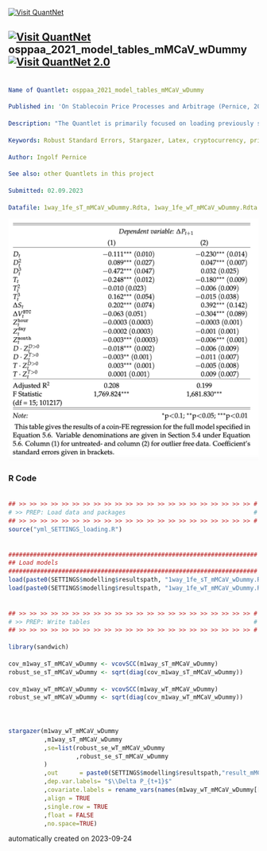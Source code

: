 [<img src="https://github.com/QuantLet/Styleguide-and-FAQ/blob/master/pictures/banner.png" width="1100" alt="Visit QuantNet">](http://quantlet.de/)

## [<img src="https://github.com/QuantLet/Styleguide-and-FAQ/blob/master/pictures/qloqo.png" alt="Visit QuantNet">](http://quantlet.de/) **osppaa_2021_model_tables_mMCaV_wDummy** [<img src="https://github.com/QuantLet/Styleguide-and-FAQ/blob/master/pictures/QN2.png" width="60" alt="Visit QuantNet 2.0">](http://quantlet.de/)

```yaml

Name of Quantlet: osppaa_2021_model_tables_mMCaV_wDummy

Published in: 'On Stablecoin Price Processes and Arbitrage (Pernice, 2021)'

Description: "The Quantlet is primarily focused on loading previously saved models and preparing robust standard errors for those models to then produce a table of results. Initially, it loads models saved in previous steps. It then calculates the robust standard errors for each of these models using the 'sandwich' package. Finally, it uses the 'stargazer' package to create a table that includes the estimated coefficients from the models along with the robust standard errors. This table is saved in a .tex format for later use. "

Keywords: Robust Standard Errors, Stargazer, Latex, cryptocurrency, prices

Author: Ingolf Pernice

See also: other Quantlets in this project

Submitted: 02.09.2023

Datafile: 1way_1fe_sT_mMCaV_wDummy.Rdta, 1way_1fe_wT_mMCaV_wDummy.Rdta (to be generated with the respective Quantlets 1fe_... and rbst1fe_...)


```

![Picture1](result_mMCaV_wDummy.png)

### R Code
```r

## >> >> >> >> >> >> >> >> >> >> >> >> >> >> >> >> >> >> >> >> >> >> #
# >> PREP: Load data and packages                                    #
## >> >> >> >> >> >> >> >> >> >> >> >> >> >> >> >> >> >> >> >> >> >> #
source("yml_SETTINGS_loading.R")


######################################################################
## Load models
######################################################################
load(paste0(SETTINGS$modelling$resultspath, "1way_1fe_sT_mMCaV_wDummy.Rdta"))
load(paste0(SETTINGS$modelling$resultspath, "1way_1fe_wT_mMCaV_wDummy.Rdta"))


## >> >> >> >> >> >> >> >> >> >> >> >> >> >> >> >> >> >> >> >> >> >> #
# >> PREP: Write tables                                              #
## >> >> >> >> >> >> >> >> >> >> >> >> >> >> >> >> >> >> >> >> >> >> #

library(sandwich)

cov_m1way_sT_mMCaV_wDummy <- vcovSCC(m1way_sT_mMCaV_wDummy)
robust_se_sT_mMCaV_wDummy <- sqrt(diag(cov_m1way_sT_mMCaV_wDummy))

cov_m1way_wT_mMCaV_wDummy <- vcovSCC(m1way_wT_mMCaV_wDummy)
robust_se_wT_mMCaV_wDummy <- sqrt(diag(cov_m1way_wT_mMCaV_wDummy))



stargazer(m1way_wT_mMCaV_wDummy
          ,m1way_sT_mMCaV_wDummy
          ,se=list(robust_se_wT_mMCaV_wDummy
                   ,robust_se_sT_mMCaV_wDummy
          )
          ,out      = paste0(SETTINGS$modelling$resultspath,"result_mMCaV_wDummy.tex")
          ,dep.var.labels= "$\\Delta P_{t+1}$"
          ,covariate.labels = rename_vars(names(m1way_wT_mMCaV_wDummy[[1]]))
          ,align = TRUE
          ,single.row = TRUE
          ,float = FALSE
          ,no.space=TRUE)


```

automatically created on 2023-09-24
